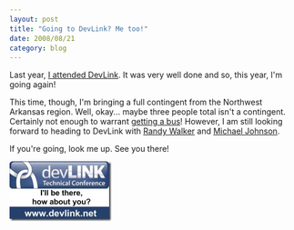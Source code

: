 ```yaml
---
layout: post
title: "Going to DevLink? Me too!"
date: 2008/08/21
category: blog
---
```


Last year, [I attended DevLink](/blog/2007/10/17/devlink-2007-recap/). It was very well done and so, this year, I'm going again! 

This time, though, I'm bringing a full contingent from the Northwest Arkansas region. Well, okay... maybe three people total isn't a contingent. Certainly not enough to warrant [getting a bus](http://devlink.net/TravelInfo/RidethedevLinkBus/tabid/116/Default.aspx)! However, I am still looking forward to heading to DevLink with [Randy Walker](http://www.mysoftwarestartup.com/) and [Michael Johnson](http://michaelcodes.net/). 

If you're going, look me up. See you there! 

[<img title="image" style="border-right: 0px; border-top: 0px; border-left: 0px; border-bottom: 0px" height="105" alt="image" src="/images/blog/WindowsLiveWriter/GoingtoDevLinkMetoo_12A69/image_3.png" width="179" border="0">](http://devlink.net/)


